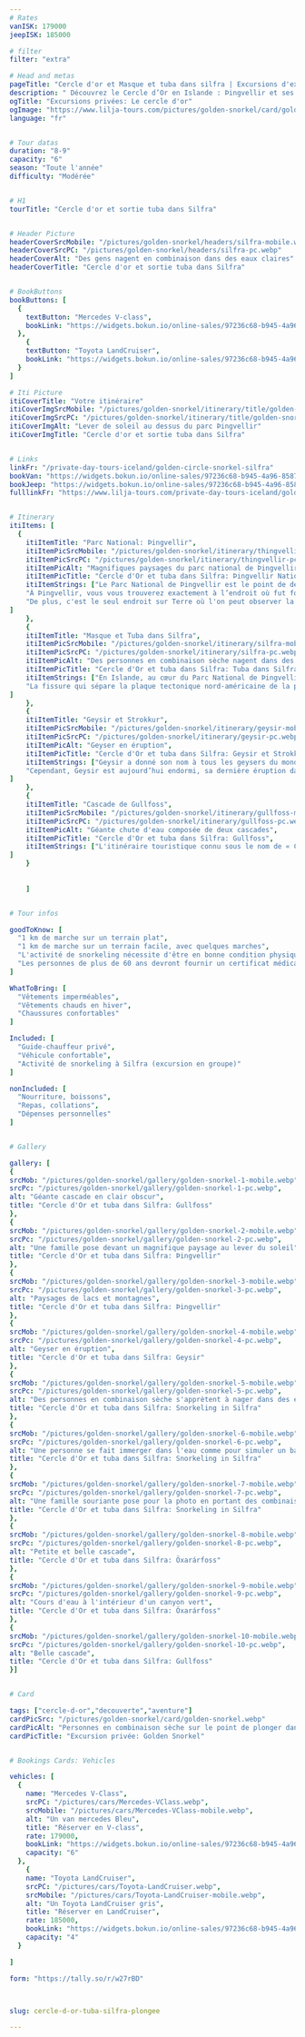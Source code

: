 ```yaml
---
# Rates
vanISK: 179000
jeepISK: 185000

# filter
filter: "extra"

# Head and metas
pageTitle: "Cercle d'or et Masque et tuba dans silfra | Excursions d'exception "
description: " Découvrez le Cercle d’Or en Islande : Þingvellir et ses plaques tectoniques, Strokkur en éruption, Gullfoss majestueuse et plongez dans les eaux cristallines de Silfra."
ogTitle: "Excursions privées: Le cercle d'or"
ogImage: "https://www.lilja-tours.com/pictures/golden-snorkel/card/golden-snorkel.webp"
language: "fr"


# Tour datas
duration: "8-9"
capacity: "6"
season: "Toute l'année"
difficulty: "Modérée"


# H1
tourTitle: "Cercle d'or et sortie tuba dans Silfra"


# Header Picture
headerCoverSrcMobile: "/pictures/golden-snorkel/headers/silfra-mobile.webp"
headerCoverSrcPC: "/pictures/golden-snorkel/headers/silfra-pc.webp"
headerCoverAlt: "Des gens nagent en combinaison dans des eaux claires"
headerCoverTitle: "Cercle d'or et sortie tuba dans Silfra"


# BookButtons
bookButtons: [
  {
    textButton: "Mercedes V-class",
    bookLink: "https://widgets.bokun.io/online-sales/97236c68-b945-4a96-8587-660bdc4c45fd/experience-calendar/902694"
  },
    {
    textButton: "Toyota LandCruiser",
    bookLink: "https://widgets.bokun.io/online-sales/97236c68-b945-4a96-8587-660bdc4c45fd/experience-calendar/971139"
  }
]

# Iti Picture
itiCoverTitle: "Votre itinéraire"
itiCoverImgSrcMobile: "/pictures/golden-snorkel/itinerary/title/golden-snorkel-mobile.webp"
itiCoverImgSrcPC: "/pictures/golden-snorkel/itinerary/title/golden-snorkel-pc.webp"
itiCoverImgAlt: "Lever de soleil au dessus du parc Þingvellir"
itiCoverImgTitle: "Cercle d'or et sortie tuba dans Silfra"


# Links
linkFr: "/private-day-tours-iceland/golden-circle-snorkel-silfra"
bookVan: "https://widgets.bokun.io/online-sales/97236c68-b945-4a96-8587-660bdc4c45fd/experience-calendar/902694"
bookJeep: "https://widgets.bokun.io/online-sales/97236c68-b945-4a96-8587-660bdc4c45fd/experience-calendar/971139"
fulllinkFr: "https://www.lilja-tours.com/private-day-tours-iceland/golden-circle-snorkel-silfra"


# Itinerary
itiItems: [
  { 
    itiItemTitle: "Parc National: Þingvellir",
    itiItemPicSrcMobile: "/pictures/golden-snorkel/itinerary/thingvellir-mobile.webp",
    itiItemPicSrcPC: "/pictures/golden-snorkel/itinerary/thingvellir-pc.webp",
    itiItemPicAlt: "Magnifiques paysages du parc national de Þingvellir en Islande",
    itiItemPicTitle: "Cercle d'Or et tuba dans Silfra: Þingvellir National Park",
    itiItemStrings: ["Le Parc National de Þingvellir est le point de départ idéal pour cette excursion, combinant une importance historique majeure et des merveilles géologiques fascinantes.",
    "À Þingvellir, vous vous trouverez exactement à l’endroit où fut fondé le tout premier parlement du monde en l’an 930, un lieu chargé d’histoire.",
    "De plus, c'est le seul endroit sur Terre où l'on peut observer la dorsale médio-atlantique, frontière entre les plaques tectoniques nord-américaine et eurasienne, juste sous ses pieds. Depuis la plateforme d’observation, vous vous tenez littéralement au bord du continent américain."
]
    },
    {
    itiItemTitle: "Masque et Tuba dans Silfra",
    itiItemPicSrcMobile: "/pictures/golden-snorkel/itinerary/silfra-mobile.webp",
    itiItemPicSrcPC: "/pictures/golden-snorkel/itinerary/silfra-pc.webp",
    itiItemPicAlt: "Des personnes en combinaison sèche nagent dans des eaux crystallines",
    itiItemPicTitle: "Cercle d'Or et tuba dans Silfra: Tuba dans Silfra",
    itiItemStrings: ["En Islande, au cœur du Parc National de Þingvellir, il est possible de nager dans les eaux les plus claires du monde, offrant une visibilité sous-marine exceptionnelle d'environ 100 mètres.",
    "La fissure qui sépare la plaque tectonique nord-américaine de la plaque de Hreppa (une minuscule plaque coincée entre deux géantes continentales) traverse Þingvellir. À une centaine de kilomètres de là, l'eau issue du glacier de Langjökull s'infiltre sous terre à travers un corridor de roches volcaniques, jusqu'à la fissure de Silfra. La lave, étant l'un des meilleurs filtres naturels, purifie l'eau, offrant une transparence saisissante qui rend cette expérience absolument spectaculaire."
]
    },
    {
    itiItemTitle: "Geysir et Strokkur",
    itiItemPicSrcMobile: "/pictures/golden-snorkel/itinerary/geysir-mobile.webp",
    itiItemPicSrcPC: "/pictures/golden-snorkel/itinerary/geysir-pc.webp",
    itiItemPicAlt: "Geyser en éruption",
    itiItemPicTitle: "Cercle d'Or et tuba dans Silfra: Geysir et Strokkur",
    itiItemStrings: ["Geysir a donné son nom à tous les geysers du monde. C’est ici que le mot « Geyser » trouve son origine. Le terme Geysir vient de l'islandais « Að geysa », qui signifie « jaillir ».",
    "Cependant, Geysir est aujourd’hui endormi, sa dernière éruption datant de l'an 2000. Son petit frère, Strokkur, reste quant à lui très actif, projetant une impressionnante colonne d’eau toutes les 5 à 10 minutes en moyenne."
]
    },
    {
    itiItemTitle: "Cascade de Gullfoss",
    itiItemPicSrcMobile: "/pictures/golden-snorkel/itinerary/gullfoss-mobile.webp",
    itiItemPicSrcPC: "/pictures/golden-snorkel/itinerary/gullfoss-pc.webp",
    itiItemPicAlt: "Géante chute d'eau composée de deux cascades",
    itiItemPicTitle: "Cercle d'Or et tuba dans Silfra: Gullfoss",
    itiItemStrings: ["L'itinéraire touristique connu sous le nom de « Cercle d’Or » tire son nom de cette cascade emblématique. Son nom, Gullfoss, signifie « la cascade dorée ».","Plusieurs histoires et légendes tentent d’expliquer l’origine de ce nom, mais nous laisserons à votre guide le plaisir de vous les raconter ! Sachez également que cette cascade a failli disparaître en raison d’un projet industriel visant à exploiter la puissance de la rivière pour une centrale hydroélectrique."
]
    }
    
    
    ]


# Tour infos

goodToKnow: [
  "1 km de marche sur un terrain plat",
  "1 km de marche sur un terrain facile, avec quelques marches",
  "L'activité de snorkeling nécessite d'être en bonne condition physique",
  "Les personnes de plus de 60 ans devront fournir un certificat médical avant de participer."
]

WhatToBring: [
  "Vêtements imperméables",
  "Vêtements chauds en hiver",
  "Chaussures confortables"
]

Included: [
  "Guide-chauffeur privé",
  "Véhicule confortable",
  "Activité de snorkeling à Silfra (excursion en groupe)"
]

nonIncluded: [
  "Nourriture, boissons",
  "Repas, collations",
  "Dépenses personnelles"
]


# Gallery

gallery: [
{
srcMob: "/pictures/golden-snorkel/gallery/golden-snorkel-1-mobile.webp",
srcPc: "/pictures/golden-snorkel/gallery/golden-snorkel-1-pc.webp",
alt: "Géante cascade en clair obscur",
title: "Cercle d'Or et tuba dans Silfra: Gullfoss"
},    
{
srcMob: "/pictures/golden-snorkel/gallery/golden-snorkel-2-mobile.webp",
srcPc: "/pictures/golden-snorkel/gallery/golden-snorkel-2-pc.webp",
alt: "Une famille pose devant un magnifique paysage au lever du soleil",
title: "Cercle d'Or et tuba dans Silfra: Þingvellir"
},    
{
srcMob: "/pictures/golden-snorkel/gallery/golden-snorkel-3-mobile.webp",
srcPc: "/pictures/golden-snorkel/gallery/golden-snorkel-3-pc.webp",
alt: "Paysages de lacs et montagnes",
title: "Cercle d'Or et tuba dans Silfra: Þingvellir"
},  
{
srcMob: "/pictures/golden-snorkel/gallery/golden-snorkel-4-mobile.webp",
srcPc: "/pictures/golden-snorkel/gallery/golden-snorkel-4-pc.webp",
alt: "Geyser en éruption",
title: "Cercle d'Or et tuba dans Silfra: Geysir"
},  
{
srcMob: "/pictures/golden-snorkel/gallery/golden-snorkel-5-mobile.webp",
srcPc: "/pictures/golden-snorkel/gallery/golden-snorkel-5-pc.webp",
alt: "Des personnes en combinaison sèche s'apprètent à nager dans des eaux crystallines",
title: "Cercle d'Or et tuba dans Silfra: Snorkeling in Silfra"
},   
{
srcMob: "/pictures/golden-snorkel/gallery/golden-snorkel-6-mobile.webp",
srcPc: "/pictures/golden-snorkel/gallery/golden-snorkel-6-pc.webp",
alt: "Une personne se fait immerger dans l'eau comme pour simuler un baptême",
title: "Cercle d'Or et tuba dans Silfra: Snorkeling in Silfra"
},    
{
srcMob: "/pictures/golden-snorkel/gallery/golden-snorkel-7-mobile.webp",
srcPc: "/pictures/golden-snorkel/gallery/golden-snorkel-7-pc.webp",
alt: "Une famille souriante pose pour la photo en portant des combinaisons sèches",
title: "Cercle d'Or et tuba dans Silfra: Snorkeling in Silfra"
},  
{
srcMob: "/pictures/golden-snorkel/gallery/golden-snorkel-8-mobile.webp",
srcPc: "/pictures/golden-snorkel/gallery/golden-snorkel-8-pc.webp",
alt: "Petite et belle cascade",
title: "Cercle d'Or et tuba dans Silfra: Öxarárfoss"
},  
{
srcMob: "/pictures/golden-snorkel/gallery/golden-snorkel-9-mobile.webp",
srcPc: "/pictures/golden-snorkel/gallery/golden-snorkel-9-pc.webp",
alt: "Cours d'eau à l'intérieur d'un canyon vert",
title: "Cercle d'Or et tuba dans Silfra: Öxarárfoss"
},  
{
srcMob: "/pictures/golden-snorkel/gallery/golden-snorkel-10-mobile.webp",
srcPc: "/pictures/golden-snorkel/gallery/golden-snorkel-10-pc.webp",
alt: "Belle cascade",
title: "Cercle d'Or et tuba dans Silfra: Gullfoss"
}]


# Card

tags: ["cercle-d-or","decouverte","aventure"]
cardPicSrc: "/pictures/golden-snorkel/card/golden-snorkel.webp"
cardPicAlt: "Personnes en combinaison sèche sur le point de plonger dans des eaux limpides"
cardPicTitle: "Excursion privée: Golden Snorkel"


# Bookings Cards: Vehicles

vehicles: [
  {
    name: "Mercedes V-Class",
    srcPC: "/pictures/cars/Mercedes-VClass.webp",
    srcMobile: "/pictures/cars/Mercedes-VClass-mobile.webp",
    alt: "Un van mercedes Bleu",
    title: "Réserver en V-class",
    rate: 179000,
    bookLink: "https://widgets.bokun.io/online-sales/97236c68-b945-4a96-8587-660bdc4c45fd/experience-calendar/902694",
    capacity: "6"
  },
    {
    name: "Toyota LandCruiser",
    srcPC: "/pictures/cars/Toyota-LandCruiser.webp",
    srcMobile: "/pictures/cars/Toyota-LandCruiser-mobile.webp",
    alt: "Un Toyota LandCruiser gris",
    title: "Réserver en LandCruiser",
    rate: 185000,
    bookLink: "https://widgets.bokun.io/online-sales/97236c68-b945-4a96-8587-660bdc4c45fd/experience-calendar/971139",
    capacity: "4"
  }

]

form: "https://tally.so/r/w27rBD"



slug: cercle-d-or-tuba-silfra-plongee

---
```


